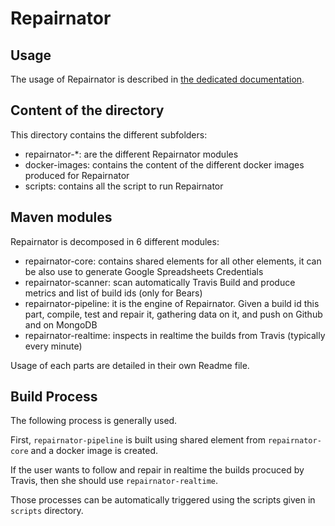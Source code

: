 # Repairnator

## Usage

The usage of Repairnator is described in [the dedicated documentation](/doc/usage).

## Content of the directory

This directory contains the different subfolders:
  - repairnator-*: are the different Repairnator modules
  - docker-images: contains the content of the different docker images produced for Repairnator
  - scripts: contains all the script to run Repairnator

## Maven modules

Repairnator is decomposed in 6 different modules: 
  - repairnator-core: contains shared elements for all other elements, it can be also use to generate Google Spreadsheets Credentials
  - repairnator-scanner: scan automatically Travis Build and produce metrics and list of build ids (only for Bears)
  - repairnator-pipeline: it is the engine of Repairnator. Given a build id this part, compile, test and repair it, gathering data on it, and push on Github and on MongoDB
  - repairnator-realtime: inspects in realtime the builds from Travis (typically every minute)

Usage of each parts are detailed in their own Readme file.

## Build Process 

The following process is generally used.

First, `repairnator-pipeline` is built using shared element from `repairnator-core` and a docker image is created. 

If the user wants to follow and repair in realtime the builds procuced by Travis, then she should use `repairnator-realtime`.

Those processes can be automatically triggered using the scripts given in `scripts` directory.
  
